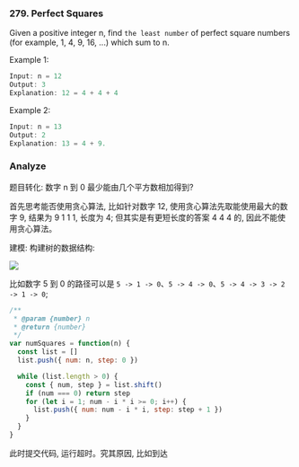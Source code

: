 ### 279. Perfect Squares

Given a positive integer n, find `the least number` of perfect square numbers (for example, 1, 4, 9, 16, ...) which sum to n.

Example 1:

```js
Input: n = 12
Output: 3
Explanation: 12 = 4 + 4 + 4
```

Example 2:

```js
Input: n = 13
Output: 2
Explanation: 13 = 4 + 9.
```

### Analyze

题目转化: 数字 n 到 0 最少能由几个平方数相加得到?

首先思考能否使用贪心算法, 比如针对数字 12, 使用贪心算法先取能使用最大的数字 9, 结果为 9 1 1 1, 长度为 4; 但其实是有更短长度的答案 4 4 4 的, 因此不能使用贪心算法。

建模: 构建树的数据结构:

![](http://with.muyunyun.cn/1ec5a5a75516e0ae7fa96c9c9a74bd79.jpg)

比如数字 5 到 0 的路径可以是 `5 -> 1 -> 0`、`5 -> 4 -> 0`、`5 -> 4 -> 3 -> 2 -> 1 -> 0`;

```js
/**
 * @param {number} n
 * @return {number}
 */
var numSquares = function(n) {
  const list = []
  list.push({ num: n, step: 0 })

  while (list.length > 0) {
    const { num, step } = list.shift()
    if (num === 0) return step
    for (let i = 1; num - i * i >= 0; i++) {
      list.push({ num: num - i * i, step: step + 1 })
    }
  }
}
```

此时提交代码, 运行超时。究其原因, 比如到达